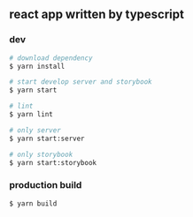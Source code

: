 ## react app written by typescript

### dev

```bash
# download dependency
$ yarn install

# start develop server and storybook
$ yarn start

# lint
$ yarn lint

# only server
$ yarn start:server

# only storybook
$ yarn start:storybook

```

### production build

```bash
$ yarn build
```
